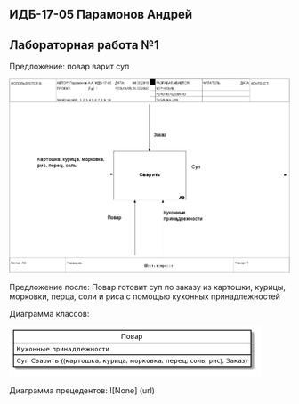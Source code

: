 ## ИДБ-17-05 Парамонов Андрей
## Лабораторная работа №1

Предложение: повар варит суп

![None](https://github.com/aeprmnv/aeprmnv.github.io/blob/master/Lab1/model.png)

Предложение после: Повар готовит суп по заказу из картошки, курицы, морковки, перца, соли и риса с помощью кухонных принадлежностей

Диаграмма классов:

![None](https://github.com/aeprmnv/aeprmnv.github.io/blob/master/Lab1/Class.png)

Диаграмма прецедентов:
![None] (url)
